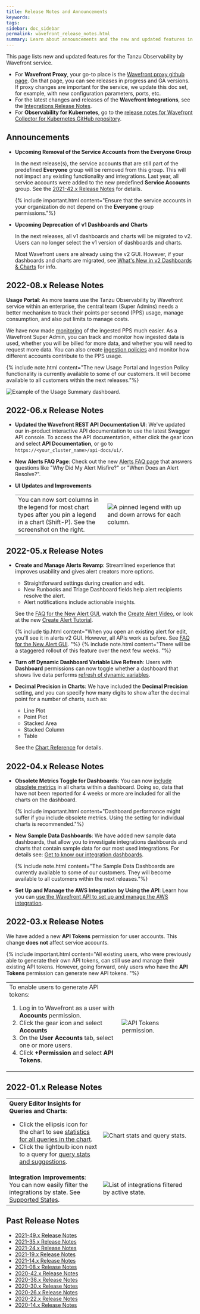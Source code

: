 ```yaml
---
title: Release Notes and Announcements
keywords:
tags:
sidebar: doc_sidebar
permalink: wavefront_release_notes.html
summary: Learn about announcements and the new and updated features in Tanzu Observability by Wavefront.
---
```


This page lists new and updated features for the Tanzu Observability by Wavefront service.

* For **Wavefront Proxy**, your go-to place is the [Wavefront proxy github page](https://GitHub.com/wavefrontHQ/java/releases). On that page, you can see releases in progress and GA versions. If proxy changes are important for the service, we update this doc set, for example, with new configuration parameters, ports, etc.
* For the latest changes and releases of the **Wavefront Integrations**, see the [Integrations Release Notes](integrations_new_changed.html).
* For  **Observability for Kubernetes**, go to the [release notes for Wavefront Collector for Kubernetes GitHub repository](https://github.com/wavefrontHQ/wavefront-collector-for-kubernetes/releases).

## Announcements

* **Upcoming  Removal of the Service Accounts from the Everyone Group**

    In the next release(s), the service accounts that are still part of the predefined **Everyone** group will be removed from this group. This will not impact any existing functionality and integrations. Last year, all service accounts were added to the new predefined **Service Accounts** group. See the [2021-42.x Release Notes](2021.49.x_release_notes.html#2021-42x-release-notes) for details.

    {% include important.html content="Ensure that the service accounts in your organization do not depend on the **Everyone** group permissions."%}

* **Upcoming Deprecation of v1 Dashboards and Charts**

    In the next releases, all v1 dashboards and charts will be migrated to v2. Users can no longer select the v1 version of dashboards and charts.

    Most Wavefront users are already using the v2 GUI. However, if your dashboards and charts are migrated, see [What's New in v2 Dashboards & Charts](ui_v2_faq.html) for info.

## 2022-08.x Release Notes


**Usage Portal**: As more teams use the Tanzu Observability by Wavefront service within an enterprise, the central team (Super Admins) needs a better mechanism to track their points per second (PPS) usage, manage consumption, and also put limits to manage costs.

We have now made [monitoring](examine_usage.html) of the ingested PPS much easier. As a Wavefront Super Admin, you can track and monitor how ingested data is used, whether you will be billed for more data, and whether you will need to request more data. You can also create [ingestion policies](ingestion_policies.html) and monitor how different accounts contribute to the PPS usage.

{% include note.html content="The new Usage Portal and Ingestion Policy functionality is currently available to some of our customers. It will become available to all customers within the next releases."%}

![Example of the Usage Summary dashboard.](images/usage_overview.png)


## 2022-06.x Release Notes

* **Updated the Wavefront REST API Documentation UI**: We've updated our in-product interactive API documentation to use the latest Swagger API console. To access the API documentation, either click the gear icon and select **API Documentation**, or go to `https://<your_cluster_name>/api-docs/ui/`.
* **New Alerts FAQ Page**: Check out the new [Alerts FAQ page](alerts_faq.html) that answers questions like "Why Did My Alert Misfire?" or "When Does an Alert Resolve?".
* **UI Updates and Improvements**

  <table>
  <tbody>
  <tr>
  <td width="50%">
  You can now sort columns in the legend for most chart types after you pin a legend in a chart (Shift-P). See the screenshot on the right.
  </td>
  <td width="50%"><img src="/images/sort_legend.png" alt="A pinned legend with up and down arrows for each column."></td>
  </tr>
  </tbody>
  </table>

## 2022-05.x Release Notes

* **Create and Manage Alerts Revamp**: Streamlined experience that improves usability and gives alert creators more options.
  - Straightforward settings during creation and edit.
  - New Runbooks and Triage Dashboard fields help alert recipients resolve the alert.
  - Alert notifications include actionable insights.

  See the [FAQ for the New Alert GUI](alerts_v2_faq.html), watch the [Create Alert Video](https://bcove.video/3o9bu6L), or look at the new [Create Alert Tutorial](alerts_manage.html#create-alert-tutorial).

  {% include tip.html content="When you open an existing alert for edit, you'll see it in alerts v2 GUI. However, all APIs work as before. See [FAQ for the New Alert GUI](alerts_v2_faq.html). "%}
  {% include note.html content="There will be a staggered rollout of this feature over the next few weeks. "%}

* **Turn off Dynamic Dashboard Variable Live Refresh**: Users with **Dashboard** permissions can now toggle whether a dashboard that shows live data performs [refresh of dynamic variables](ui_dashboards.html#turn-off-dynamic-dashboard-variable-live-refresh).

* **Decimal Precision in Charts**: We have included the **Decimal Precision** setting, and you can specify how many digits to show after the decimal point for a number of charts, such as:
    * Line Plot
    * Point Plot
    * Stacked Area
    * Stacked Column
    * Table

  See the [Chart Reference](ui_chart_reference.html) for details.

## 2022-04.x Release Notes

* **Obsolete Metrics Toggle for Dashboards**: You can now [include obsolete metrics](ui_examine_data.html#include-or-exclude-obsolete-metrics) in all charts within a dashboard. Doing so, data that have not been reported for 4 weeks or more are included for all the charts on the dashboard.

   {% include important.html content="Dashboard performance might suffer if you include obsolete metrics. Using the setting for individual charts is recommended."%}

* **New Sample Data Dashboards**: We have added new sample data dashboards, that allow you to investigate integrations dashboards and charts that contain sample data for our most used integrations. For details see: [Get to know our integration dashboards](https://docs.wavefront.com/integrations.html#get-to-know-the-integration-dashboards).

   {% include note.html content="The Sample Data Dashboards are currently available to some of our customers. They will become available to all customers within the next releases."%}

* **Set Up and Manage the AWS Integration by Using the API**: Learn how you can [use the Wavefront API to set up and manage the AWS integration](integrations_aws_overview_API.html).

## 2022-03.x Release Notes

We have added a new **API Tokens** permission for user accounts. This change **does not** affect service accounts.

{% include important.html content="All existing users, who were previously able to generate their own API tokens, can still use and manage their existing API tokens. However, going forward, only users who have the **API Tokens** permission can generate new API tokens. "%}

<table style="width: 100%;">
<tbody>
<tr>
<td width="60%">
To enable users to generate API tokens:
<ol><li>Log in to Wavefront as a user with <strong>Accounts</strong> permission.</li>
<li>Click the gear icon and select <strong>Accounts</strong></li>
<li>On the <strong>User Accounts</strong> tab, select one or more users.</li>
<li>Click <strong>+Permission</strong> and select <strong>API Tokens</strong>.</li></ol>
</td><td width="40%">
<img src="/images/API_Tokens_permission_add.png" alt="API Tokens permission.">
</td>
</tr>
</tbody>
</table>

## 2022-01.x Release Notes

<table style="width: 100%;">
<tbody>
<tr>
<td width="50%">
<strong>Query Editor Insights for Queries and Charts</strong>:
<ul><li>Click the ellipsis icon for the chart to see <a href="query_language_performance.html#use-statistics-and-suggestions">statistics for all queries in the chart</a>.</li>
<li>Click the lightbulb icon next to a query for <a href="query_language_performance.html#query-stats-and-suggestions">query stats and suggestions</a>.</li></ul>
</td>
<td width="50%"><img src="/images/stats_all.png" alt="Chart stats and query stats."></td>
</tr>
<tr>
<td width="50%">
<strong>Integration Improvements</strong>: You can now easily filter the integrations by state. See <a href="integrations.html#supported-states">Supported States</a>.
</td>
<td width="50%"><img src="/images/integration_state_relnotes.png" alt="List of integrations filtered by active state."></td>
</tr>
<!---
<tr>
<td width="50%">
<strong>Application Map Performance Improvements</strong>: The team has improved the App Map performance significantly. <br><br>As part of that effort, the App Map no longer shows the node count by default. Check <strong>Show Node Counts</strong> in the App Map settings to change the default.
</td>
<td width="50%"><img src="/images/show_node_counts.png" alt="App Map settings screenshot, show node count not checked."></td>
</tr>
--->
</tbody>
</table>







## Past Release Notes

- [2021-49.x Release Notes](2021.49.x_release_notes.html)
- [2021-35.x Release Notes](2021.35.x_release_notes.html)
- [2021-24.x Release Notes](2021.24.x_release_notes.html)
- [2021-19.x Release Notes](2021.19.x_release_notes.html)
- [2021-14.x Release Notes](2021.14.x_release_notes.html)
- [2021-08.x Release Notes](2021.08.x_release_notes.html)
- [2020-42.x Release Notes](2020.42.x_release_notes.html)
- [2020-38.x Release Notes](2020.38.x_release_notes.html)
- [2020-30.x Release Notes](2020.30.x_release_notes.html)
- [2020-26.x Release Notes](2020.26.x_release_notes.html)
- [2020-22.x Release Notes](2020.22.x_release_notes.html)
- [2020-14.x Release Notes](2020.14.x_release_notes.html)
